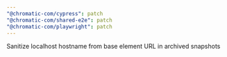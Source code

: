 ```yaml
---
"@chromatic-com/cypress": patch
"@chromatic-com/shared-e2e": patch
"@chromatic-com/playwright": patch
---
```


Sanitize localhost hostname from base element URL in archived snapshots
